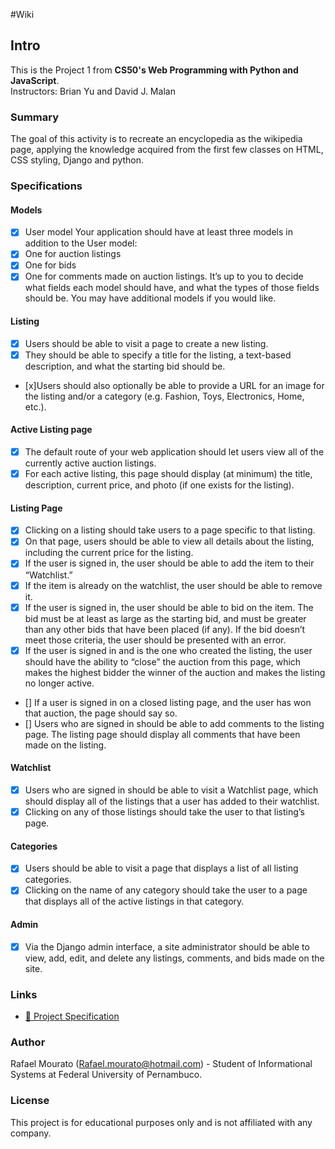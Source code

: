 #Wiki

## Intro

This is the Project 1 from **CS50's Web Programming with Python and JavaScript**.  
Instructors: Brian Yu and David J. Malan

### Summary

The goal of this activity is to recreate an encyclopedia as the wikipedia page, applying the knowledge acquired from the first few classes on HTML, CSS styling, Django and python.

### Specifications

#### Models
- [x] User model 
Your application should have at least three models in addition to the User model:
- [x] One for auction listings
- [x] One for bids
- [x] One for comments made on auction listings. 
It’s up to you to decide what fields each model should have, and what the types of those fields should be. You may have additional models if you would like.
#### Listing
- [x] Users should be able to visit a page to create a new listing.
- [x] They should be able to specify a title for the listing, a text-based description, and what the starting bid should be.
- [x]Users should also optionally be able to provide a URL for an image for the listing and/or a category (e.g. Fashion, Toys, Electronics, Home, etc.).
#### Active Listing page
- [x] The default route of your web application should let users view all of the currently active auction listings. 
- [x] For each active listing, this page should display (at minimum) the title, description, current price, and photo (if one exists for the listing).
#### Listing Page
- [x] Clicking on a listing should take users to a page specific to that listing. 
- [x] On that page, users should be able to view all details about the listing, including the current price for the listing.
- [x] If the user is signed in, the user should be able to add the item to their “Watchlist.” 
- [x] If the item is already on the watchlist, the user should be able to remove it.
- [x] If the user is signed in, the user should be able to bid on the item. The bid must be at least as large as the starting bid, and must be greater than any other bids that have been placed (if any). If the bid doesn’t meet those criteria, the user should be presented with an error.
- [x] If the user is signed in and is the one who created the listing, the user should have the ability to “close” the auction from this page, which makes the highest bidder the winner of the auction and makes the listing no longer active.
- [] If a user is signed in on a closed listing page, and the user has won that auction, the page should say so.
- [] Users who are signed in should be able to add comments to the listing page. The listing page should display all comments that have been made on the listing.
#### Watchlist
- [x] Users who are signed in should be able to visit a Watchlist page, which should display all of the listings that a user has added to their watchlist.
- [x] Clicking on any of those listings should take the user to that listing’s page.
#### Categories
- [x] Users should be able to visit a page that displays a list of all listing categories. 
- [x] Clicking on the name of any category should take the user to a page that displays all of the active listings in that category.
#### Admin
- [x] Via the Django admin interface, a site administrator should be able to view, add, edit, and delete any listings, comments, and bids made on the site.

### Links

- [🔗 Project Specification](https://cs50.harvard.edu/web/projects/2/commerce/)  


### Author
Rafael Mourato (Rafael.mourato@hotmail.com) - Student of Informational Systems at Federal University of Pernambuco.

### License
This project is for educational purposes only and is not affiliated with any company.
